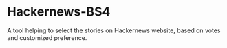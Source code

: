 # Hackernews-BS4

A tool helping to select the stories on Hackernews website, based on votes and customized preference.
